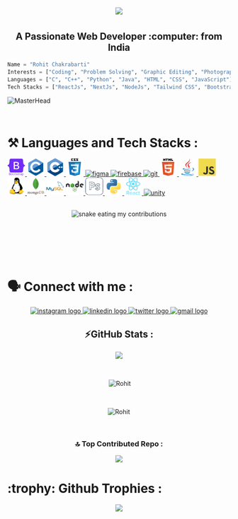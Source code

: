 

<!---
rohit32999/rohit32999 is a ✨ special ✨ repository because its `README.md` (this file) appears on your GitHub profile.
You can click the Preview link to take a look at your changes.
--->

<h1 align="center">
    <img src="https://readme-typing-svg.herokuapp.com/?font=Righteous&size=35&center=true&vCenter=true&width=500&height=70&duration=4000&lines=Hi+There!+👋;+I'm+Rohit+Chakrabarti!;" />
</h1>

<h2 align="center">A Passionate Web Developer :computer: from India</h2>

```python
Name = "Rohit Chakrabarti"
Interests = ["Coding", "Problem Solving", "Graphic Editing", "Photography"]
Languages = ["C", "C++", "Python", "Java", "HTML", "CSS", "JavaScript"]
Tech Stacks = ["ReactJs", "NextJs", "NodeJs", "Tailwind CSS", "Bootstrap"]
```
<!-- <div align=center>
  
[![coding speed x 1000](/images/187495.gif)](https://github.com/rohit32999)
</div> !-->

<!-- GIF -->
![MasterHead](https://github.com/souradeep-mukherjee/souradeep-mukherjee/blob/main/readme_gif.gif)

<br/>


# ⚒️ Languages and Tech Stacks :
<p align="left"> <a href="https://getbootstrap.com" target="_blank" rel="noreferrer"> <img src="https://raw.githubusercontent.com/devicons/devicon/master/icons/bootstrap/bootstrap-plain-wordmark.svg" alt="bootstrap" width="40" height="40"/> </a> <a href="https://www.cprogramming.com/" target="_blank" rel="noreferrer"> <img src="https://raw.githubusercontent.com/devicons/devicon/master/icons/c/c-original.svg" alt="c" width="40" height="40"/> </a> <a href="https://www.w3schools.com/cpp/" target="_blank" rel="noreferrer"> <img src="https://raw.githubusercontent.com/devicons/devicon/master/icons/cplusplus/cplusplus-original.svg" alt="cplusplus" width="40" height="40"/> </a> <a href="https://www.w3schools.com/css/" target="_blank" rel="noreferrer"> <img src="https://raw.githubusercontent.com/devicons/devicon/master/icons/css3/css3-original-wordmark.svg" alt="css3" width="40" height="40"/> </a> <a href="https://www.figma.com/" target="_blank" rel="noreferrer"> <img src="https://www.vectorlogo.zone/logos/figma/figma-icon.svg" alt="figma" width="40" height="40"/> </a> <a href="https://firebase.google.com/" target="_blank" rel="noreferrer"> <img src="https://www.vectorlogo.zone/logos/firebase/firebase-icon.svg" alt="firebase" width="40" height="40"/> </a> <a href="https://git-scm.com/" target="_blank" rel="noreferrer"> <img src="https://www.vectorlogo.zone/logos/git-scm/git-scm-icon.svg" alt="git" width="40" height="40"/> </a> <a href="https://www.w3.org/html/" target="_blank" rel="noreferrer"> <img src="https://raw.githubusercontent.com/devicons/devicon/master/icons/html5/html5-original-wordmark.svg" alt="html5" width="40" height="40"/> </a> <a href="https://www.java.com" target="_blank" rel="noreferrer"> <img src="https://raw.githubusercontent.com/devicons/devicon/master/icons/java/java-original.svg" alt="java" width="40" height="40"/> </a> <a href="https://developer.mozilla.org/en-US/docs/Web/JavaScript" target="_blank" rel="noreferrer"> <img src="https://raw.githubusercontent.com/devicons/devicon/master/icons/javascript/javascript-original.svg" alt="javascript" width="40" height="40"/> </a> <a href="https://www.linux.org/" target="_blank" rel="noreferrer"> <img src="https://raw.githubusercontent.com/devicons/devicon/master/icons/linux/linux-original.svg" alt="linux" width="40" height="40"/> </a> <a href="https://www.mongodb.com/" target="_blank" rel="noreferrer"> <img src="https://raw.githubusercontent.com/devicons/devicon/master/icons/mongodb/mongodb-original-wordmark.svg" alt="mongodb" width="40" height="40"/> </a> <a href="https://www.mysql.com/" target="_blank" rel="noreferrer"> <img src="https://raw.githubusercontent.com/devicons/devicon/master/icons/mysql/mysql-original-wordmark.svg" alt="mysql" width="40" height="40"/> </a> <a href="https://nodejs.org" target="_blank" rel="noreferrer"> <img src="https://raw.githubusercontent.com/devicons/devicon/master/icons/nodejs/nodejs-original-wordmark.svg" alt="nodejs" width="40" height="40"/> </a> <a href="https://www.photoshop.com/en" target="_blank" rel="noreferrer"> <img src="https://raw.githubusercontent.com/devicons/devicon/master/icons/photoshop/photoshop-line.svg" alt="photoshop" width="40" height="40"/> </a> <a href="https://www.python.org" target="_blank" rel="noreferrer"> <img src="https://raw.githubusercontent.com/devicons/devicon/master/icons/python/python-original.svg" alt="python" width="40" height="40"/> </a> <a href="https://reactjs.org/" target="_blank" rel="noreferrer"> <img src="https://raw.githubusercontent.com/devicons/devicon/master/icons/react/react-original-wordmark.svg" alt="react" width="40" height="40"/> </a> <a href="https://unity.com/" target="_blank" rel="noreferrer"> <img src="https://www.vectorlogo.zone/logos/unity3d/unity3d-icon.svg" alt="unity" width="40" height="40"/> </a> </p>
</div>



<div align="center">
<br>
  <img alt="snake eating my contributions" src="https://raw.githubusercontent.com/rohit32999/rohit32999/output/github-contribution-grid-snake.svg" />
  
  <br/><br/><br/>
</div>
<br>






<h1 align="left"> 🗣 Connect with me : </h1>

<div align="center">
     
  <a href="https://www.instagram.com/_.rohit.2002/">
     <img src="https://img.shields.io/static/v1?message=Instagram&logo=instagram&label=&color=E4405F&logoColor=white&labelColor=&style=for-the-badge" height="35" alt="instagram logo"  />
  </a>
  <a href="https://www.linkedin.com/in/rohit-chakrabarti-04b981230/">
    <img src="https://img.shields.io/static/v1?message=LinkedIn&logo=linkedin&label=&color=0077B5&logoColor=white&labelColor=&style=for-the-badge" height="35" alt="linkedin logo"  />
      </a>

  <a href="https://twitter.com/rohittt222">
   <img src="https://img.shields.io/static/v1?message=Twitter&logo=twitter&label=&color=1DA1F2&logoColor=white&labelColor=&style=for-the-badge" height="35" alt="twitter logo"  />
  </a>
 
  <a href="mailto:pedro.sales.rohitchakrabarti6560@gmail.com">
       <img src="https://img.shields.io/static/v1?message=Gmail&logo=gmail&label=&color=D14836&logoColor=white&labelColor=&style=for-the-badge" height="35" alt="gmail logo"  />
  </a>
</br>
  

  
  </div>


<div align="center">
<h2>⚡GitHub Stats :</h2>
<p><img height=200 align="center" src="https://github-readme-stats.vercel.app/api?username=rohit32999&show_icons=true&rank_icon=github&theme=radical&card_width=320" /></p>
<br>

<p>&nbsp;<img height=200 width=320 align="center" src="https://github-readme-stats.vercel.app/api/top-langs?username=rohit32999&show_icons=true&theme=radical&locale=en&layout=compact" alt="Rohit" /> </p>
<br>
<p><img align="center" src="https://github-readme-streak-stats.herokuapp.com/?user=rohit32999&theme=radical" alt="Rohit" /></p>
<br>

### 🔝 Top Contributed Repo :
![](https://github-contributor-stats.vercel.app/api?username=rohit32999&limit=5&theme=dark&combine_all_yearly_contributions=true)

<h1 align="left"> :trophy: Github Trophies : </h1>

![](https://github-profile-trophy.vercel.app/?username=rohit32999&theme=onestar&no-frame=true&no-bg=false&margin-w=4)


</div>

